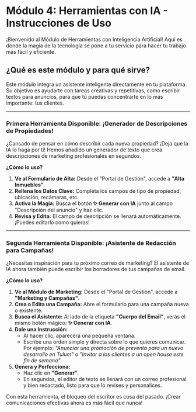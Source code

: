 # Módulo 4: Herramientas con IA - Instrucciones de Uso

¡Bienvenido al Módulo de Herramientas con Inteligencia Artificial! Aquí es donde la magia de la tecnología se pone a tu servicio para hacer tu trabajo más fácil y eficiente.

## ¿Qué es este módulo y para qué sirve?

Este módulo integra un asistente inteligente directamente en tu plataforma. Su objetivo es ayudarte con tareas creativas y repetitivas, como escribir textos para anuncios, para que tú puedas concentrarte en lo más importante: tus clientes.

---

### **Primera Herramienta Disponible: ¡Generador de Descripciones de Propiedades!**

¿Cansado de pensar en cómo describir cada nueva propiedad? ¡Deja que la IA lo haga por ti! Hemos añadido un generador de texto que crea descripciones de marketing profesionales en segundos.

**¿Cómo lo uso?**

1.  **Ve al Formulario de Alta:** Desde el "Portal de Gestión", accede a **"Alta Inmuebles"**.
2.  **Rellena los Datos Clave:** Completa los campos de tipo de propiedad, ubicación, recámaras, etc.
3.  **Activa la Magia:** Busca el botón **✨ Generar con IA** junto al campo "Descripción del anuncio" y haz clic.
4.  **Revisa y Edita:** El campo de descripción se llenará automáticamente. ¡Puedes editarlo como quieras!

---

### **Segunda Herramienta Disponible: ¡Asistente de Redacción para Campañas!**

¿Necesitas inspiración para tu próximo correo de marketing? El asistente de IA ahora también puede escribir los borradores de tus campañas de email.

**¿Cómo lo uso?**

1.  **Ve al Módulo de Marketing:** Desde el "Portal de Gestión", accede a **"Marketing y Campañas"**.
2.  **Crea o Edita una Campaña:** Abre el formulario para una campaña nueva o existente.
3.  **Busca el Asistente:** Al lado de la etiqueta **"Cuerpo del Email"**, verás el mismo botón mágico: **✨ Generar con IA**.
4.  **Dale una Instrucción:**
    -   Al hacer clic, aparecerá una pequeña ventana.
    -   Escribe una orden simple y directa sobre lo que quieres comunicar. Por ejemplo: *"Anunciar una promoción de preventa para un nuevo desarrollo en Tulum"* o *"Invitar a los clientes a un open house este fin de semana"*.
5.  **Genera y Perfecciona:**
    -   Haz clic en **"Generar"**.
    -   En segundos, el editor de texto se llenará con un correo profesional y bien redactado, listo para que lo revises y personalices.

Con esta herramienta, el bloqueo del escritor es cosa del pasado. ¡Crear comunicaciones efectivas ahora es más fácil que nunca!
